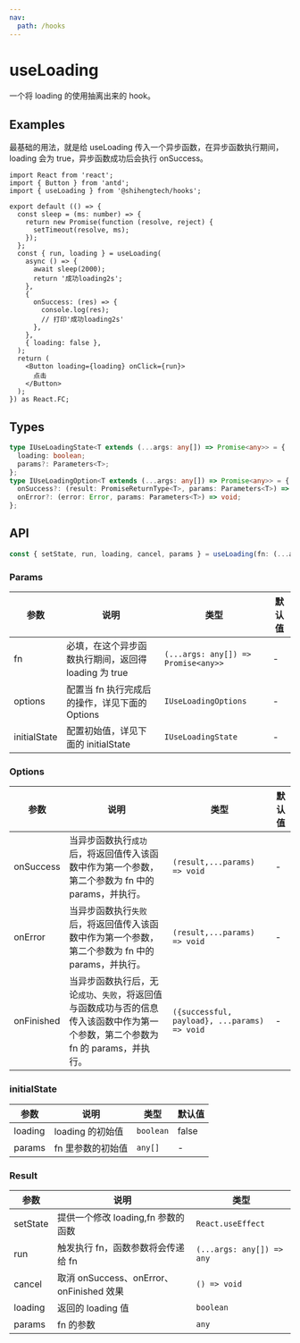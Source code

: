 ```yaml
---
nav:
  path: /hooks
---
```


# useLoading

一个将 loading 的使用抽离出来的 hook。

## Examples

最基础的用法，就是给 useLoading 传入一个异步函数，在异步函数执行期间，loading 会为 true，异步函数成功后会执行 onSuccess。

```tsx
import React from 'react';
import { Button } from 'antd';
import { useLoading } from '@shihengtech/hooks';

export default (() => {
  const sleep = (ms: number) => {
    return new Promise(function (resolve, reject) {
      setTimeout(resolve, ms);
    });
  };
  const { run, loading } = useLoading(
    async () => {
      await sleep(2000);
      return '成功loading2s';
    },
    {
      onSuccess: (res) => {
        console.log(res);
        // 打印'成功loading2s'
      },
    },
    { loading: false },
  );
  return (
    <Button loading={loading} onClick={run}>
      点击
    </Button>
  );
}) as React.FC;
```

## Types

```typescript
type IUseLoadingState<T extends (...args: any[]) => Promise<any>> = {
  loading: boolean;
  params?: Parameters<T>;
};
type IUseLoadingOption<T extends (...args: any[]) => Promise<any>> = {
  onSuccess?: (result: PromiseReturnType<T>, params: Parameters<T>) => void;
  onError?: (error: Error, params: Parameters<T>) => void;
};
```

## API

```typescript
const { setState, run, loading, cancel, params } = useLoading(fn: (...args: any[]) => Promise<any>>  ,options?: IUseLoadingOptions<T>, initialState?: Partial<IUseLoadingState<T>> )
```

### Params

| 参数         | 说明                                                 | 类型                                | 默认值 |
| ------------ | ---------------------------------------------------- | ----------------------------------- | ------ |
| fn           | 必填，在这个异步函数执行期间，返回得 loading 为 true | `(...args: any[]) => Promise<any>>` | -      |
| options      | 配置当 fn 执行完成后的操作，详见下面的 Options       | `IUseLoadingOptions`                | -      |
| initialState | 配置初始值，详见下面的 initialState                  | `IUseLoadingState`                  | -      |

### Options

| 参数       | 说明                                                                                                                              | 类型                                         | 默认值 |
| ---------- | --------------------------------------------------------------------------------------------------------------------------------- | -------------------------------------------- | ------ |
| onSuccess  | 当异步函数执行`成功`后，将返回值传入该函数中作为第一个参数，第二个参数为 fn 中的 params，并执行。                                 | `(result,...params) => void`                 | -      |
| onError    | 当异步函数执行`失败`后，将返回值传入该函数中作为第一个参数，第二个参数为 fn 中的 params，并执行。                                 | `(result,...params) => void`                 | -      |
| onFinished | 当异步函数执行后，无论`成功`、`失败`，将返回值与函数成功与否的信息传入该函数中作为第一个参数，第二个参数为 fn 的 params，并执行。 | `({successful, payload}, ...params) => void` | -      |

### initialState

| 参数    | 说明              | 类型      | 默认值 |
| ------- | ----------------- | --------- | ------ |
| loading | loading 的初始值  | `boolean` | false  |
| params  | fn 里参数的初始值 | `any[]`   | -      |

### Result

| 参数     | 说明                                     | 类型                      |
| -------- | ---------------------------------------- | ------------------------- |
| setState | 提供一个修改 loading,fn 参数的函数       | `React.useEffect`         |
| run      | 触发执行 fn，函数参数将会传递给 fn       | `(...args: any[]) => any` |
| cancel   | 取消 onSuccess、onError、onFinished 效果 | `() => void`              |
| loading  | 返回的 loading 值                        | `boolean`                 |
| params   | fn 的参数                                | `any`                     |
